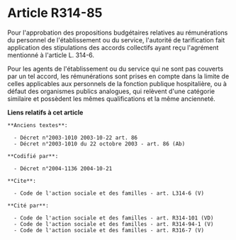 # Article R314-85

Pour l'approbation des propositions budgétaires relatives au rémunérations du personnel de l'établissement ou du service,
l'autorité de tarification fait application des stipulations des accords collectifs ayant reçu l'agrément mentionné à
l'article L. 314-6. 

Pour les agents de l'établissement ou du service qui ne sont pas couverts par un tel accord, les rémunérations sont prises en
compte dans la limite de celles applicables aux personnels de la fonction publique hospitalière, ou à défaut des organismes
publics analogues, qui relèvent d'une catégorie similaire et possèdent les mêmes qualifications et la même ancienneté.

**Liens relatifs à cet article**

	**Anciens textes**:

	  - Décret n°2003-1010 2003-10-22 art. 86
	  - Décret n°2003-1010 du 22 octobre 2003 - art. 86 (Ab)

	**Codifié par**:

	  - Décret n°2004-1136 2004-10-21

	**Cite**:

	  - Code de l'action sociale et des familles - art. L314-6 (V)

	**Cité par**:

	  - Code de l'action sociale et des familles - art. R314-101 (VD)
	  - Code de l'action sociale et des familles - art. R314-94-1 (V)
	  - Code de l'action sociale et des familles - art. R316-7 (V)
